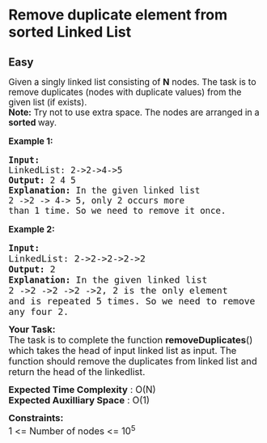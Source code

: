 # Remove duplicate element from sorted Linked List
## Easy
<div class="problems_problem_content__Xm_eO"><p speechify-initial-font-size="17px" style="font-size: 17px;"><span style="font-size: 17px;" speechify-initial-font-size="17px">Given a singly linked list consisting of <strong speechify-initial-font-size="17px" style="font-size: 17px;">N</strong> nodes. The task is to remove duplicates (nodes with duplicate values) from the given list (if exists).</span><br speechify-initial-font-size="17px" style="font-size: 17px;"><span style="font-size: 17px;" speechify-initial-font-size="17px"><strong speechify-initial-font-size="17px" style="font-size: 17px;">Note:</strong> Try not to use extra space. The nodes are arranged in a <strong speechify-initial-font-size="17px" style="font-size: 17px;">sorted </strong>way.</span></p>
<p speechify-initial-font-size="17px" style="font-size: 17px;"><span style="font-size: 17px;" speechify-initial-font-size="17px"><strong speechify-initial-font-size="17px" style="font-size: 17px;">Example 1:</strong></span></p>
<pre speechify-initial-font-size="17px" style="font-size: 17px;"><span style="font-size: 17px;" speechify-initial-font-size="17px"><strong speechify-initial-font-size="17px" style="font-size: 17px;">Input:
</strong>LinkedList: 2-&gt;2-&gt;4-&gt;5
<strong speechify-initial-font-size="17px" style="font-size: 17px;">Output: </strong>2 4 5<strong speechify-initial-font-size="17px" style="font-size: 17px;">
Explanation: </strong>In the given linked list 
2 -&gt;2 -&gt; 4-&gt; 5, only 2 occurs more 
than 1 time. So we need to remove it once.</span>
</pre>
<p speechify-initial-font-size="17px" style="font-size: 17px;"><span style="font-size: 17px;" speechify-initial-font-size="17px"><strong speechify-initial-font-size="17px" style="font-size: 17px;">Example 2:</strong></span></p>
<pre><span style="font-size: 18px;"><strong speechify-initial-font-size="17px" style="font-size: 17px;">Input:
</strong>LinkedList: 2-&gt;2-&gt;2-&gt;2-&gt;2
<strong speechify-initial-font-size="17px" style="font-size: 17px;">Output: </strong>2<strong speechify-initial-font-size="17px" style="font-size: 17px;">
Explanation: </strong>In the given linked list 
2 -&gt;2 -&gt;2 -&gt;2 -&gt;2, 2 is the only element
and is repeated 5 times. So we need to remove<br>any four 2.</span></pre>
<p><span style="font-size: 18px;"><strong>Your Task:</strong><br>The task is to complete the function&nbsp;<strong>removeDuplicates</strong>() which takes the head of input linked list as input. The function should remove the duplicates from linked list and return the head of the linkedlist.</span></p>
<p><span style="font-size: 18px;"><strong>Expected Time Complexity</strong> : O(N)<br><strong>Expected Auxilliary Space</strong> : O(1)</span></p>
<p><span style="font-size: 18px;"><strong>Constraints:</strong><br>1 &lt;= Number of nodes &lt;= 10<sup>5</sup></span></p></div>